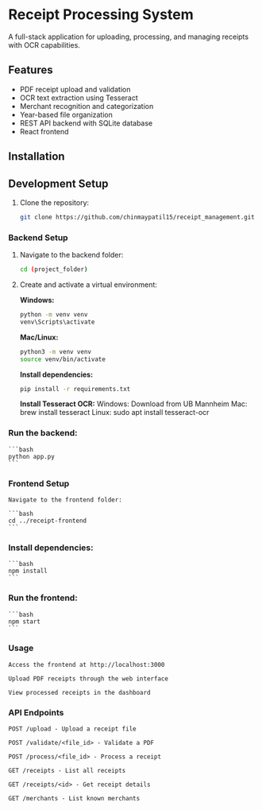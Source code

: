 # Receipt Processing System

A full-stack application for uploading, processing, and managing receipts with OCR capabilities.

## Features
- PDF receipt upload and validation
- OCR text extraction using Tesseract
- Merchant recognition and categorization
- Year-based file organization
- REST API backend with SQLite database
- React frontend


## Installation



## Development Setup

1. Clone the repository:
   ```bash
   git clone https://github.com/chinmaypatil15/receipt_management.git

### Backend Setup
1. Navigate to the backend folder:
   ```bash
   cd (project_folder)
   ```

2. Create and activate a virtual environment:

    **Windows:**

    ```bash
    python -m venv venv
    venv\Scripts\activate
    ```

    **Mac/Linux:**

    ```bash
    python3 -m venv venv
    source venv/bin/activate
    ```

    **Install dependencies:**

    ```bash
    pip install -r requirements.txt
    ```

    **Install Tesseract OCR:**
    Windows: Download from UB Mannheim
    Mac: brew install tesseract
    Linux: sudo apt install tesseract-ocr

### Run the backend:

    ```bash
    python app.py
    ```

### Frontend Setup
    Navigate to the frontend folder:

    ```bash
    cd ../receipt-frontend
    ```
### Install dependencies:

    ```bash
    npm install
    ```

### Run the frontend:

    ```bash
    npm start
    ```

### Usage

    Access the frontend at http://localhost:3000

    Upload PDF receipts through the web interface

    View processed receipts in the dashboard

### API Endpoints

    POST /upload - Upload a receipt file

    POST /validate/<file_id> - Validate a PDF

    POST /process/<file_id> - Process a receipt

    GET /receipts - List all receipts

    GET /receipts/<id> - Get receipt details

    GET /merchants - List known merchants
